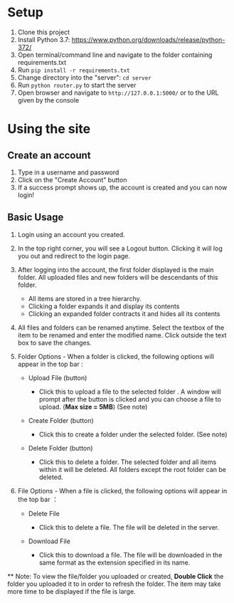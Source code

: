 # Setup

1. Clone this project
2. Install Python 3.7: https://www.python.org/downloads/release/python-372/
3. Open terminal/command line and navigate to the folder containing requirements.txt
4. Run `pip install -r requirements.txt`
5. Change directory into the "server": `cd server`
6. Run `python router.py` to start the server
7. Open browser and navigate to `http://127.0.0.1:5000/` or to the URL given by the console

# Using the site
## Create an account
1. Type in a username and password
2. Click on the "Create Account" button 
3. If a success prompt shows up, the account is created and you can now login!
## Basic Usage

1. Login using an account you created.
2. In the top right corner, you will see a Logout button. Clicking it will log you out and redirect to the login page.
3. After logging into the account, the first folder displayed is the main folder. All uploaded files and new folders will be descendants of this folder.
    - All items are stored in a tree hierarchy.
     - Clicking a folder expands it and display its contents
     - Clicking an expanded folder contracts it and hides all its contents
4. All files and folders can be renamed anytime. Select the textbox of the item to be renamed and enter the modified name. Click outside the text box to save the changes.
5. Folder Options -
   When a folder is clicked, the following options will appear in the top bar : 
   - Upload File (button)
        - Click this to upload a file to the selected folder . A window will prompt after the button is clicked and you can choose a file to upload. (**Max size = 5MB**) (See note)
        
   - Create Folder (button)
        - Click this to create a folder under the selected folder. (See note)
        
   - Delete Folder (button)
        - Click this to delete a folder. The selected folder and all items within it will be deleted. All folders except the root folder can be deleted.

6. File Options - When a file is clicked, the following options will appear in the top bar ：
    - Delete File
        - Click this to delete a file. The file will be deleted in the server.
    
    - Download File
       - Click this to download a file. The file will be downloaded in the same format as the extension specified in its name.

    
** Note: To view the file/folder you uploaded or created, **Double Click** the folder you uploaded it to in order to refresh the folder. The item may take more time to be displayed if the file is large.